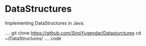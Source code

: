 # DataStructures
Implementing DataStructures in Java.

....
git clone https://github.com/SirpiYugendar/Datasturctures
cd ~/DataStructures/
.... code
